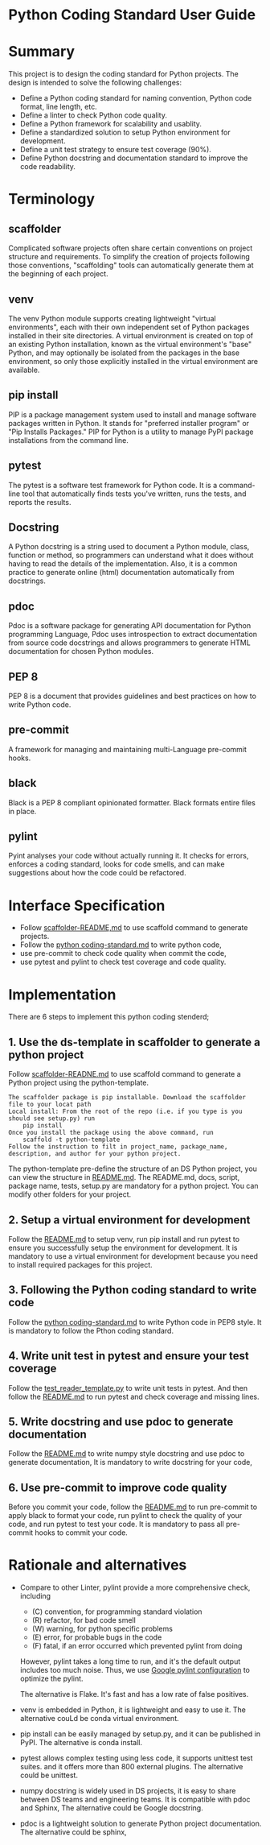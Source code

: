 # Python Coding Standard User Guide

# Summary
This project is to design the coding standard for Python projects.
The design is intended to solve the following challenges:
- Define a Python coding standard for naming convention, Python code format, line length, etc.
- Define a linter to check Python code quality.
- Define a Python framework for scalability and usablity.
- Define a standardized solution to setup Python environment for development.
- Define a unit test strategy to ensure test coverage (90%).
- Define Python docstring and documentation standard to improve the code readability.

# Terminology
## scaffolder
Complicated software projects often share certain conventions on
project structure and requirements.
To simplify the creation of projects following those conventions,
"scaffolding" tools can automatically generate them at the beginning of each project.

## venv
The venv Python module supports creating lightweight "virtual environments",
each with their own independent set of Python packages installed in their site directories.
A virtual environment is created on top of an existing Python installation,
known as the virtual environment's "base" Python,
and may optionally be isolated from the packages in the base environment,
so only those explicitly installed in the virtual environment are available.

## pip install
PIP is a package management system used to install and manage software
packages written in Python. It stands for "preferred installer program" or
"Pip Installs Packages." PIP for Python is a utility to manage
PyPI package installations from the command line.

## pytest
The pytest is a software test framework for Python code.
It is a command-line tool that automatically finds tests you've written,
runs the tests, and reports the results.

## Docstring
A Python docstring is a string used to document a Python module, class,
function or method, so programmers can understand what it does without
having to read the details of the implementation.
Also, it is a common practice to generate online (html) documentation
automatically from docstrings.

## pdoc
Pdoc is a software package for generating API documentation for
Python programming Language, Pdoc uses introspection to extract
documentation from source code docstrings and allows programmers
to generate HTML documentation for chosen Python modules.

## PEP 8
PEP 8 is a document that provides guidelines and best practices on how to write Python code.

## pre-commit
A framework for managing and maintaining multi-Language pre-commit hooks.

## black
Black is a PEP 8 compliant opinionated formatter.
Black formats entire files in place.

## pylint
Pyint analyses your code without actually running it.
It checks for errors, enforces a coding standard, looks for code smells,
and can make suggestions about how the code could be refactored.

# Interface Specification
- Follow [scaffolder-README,md](scaffolder/README.md) to use scaffold command to generate projects.
- Follow the [python coding-standard.md](python-coding-standard.md) to write python code,
- use pre-commit to check code quality when commit the code,
- use pytest and pylint to check test coverage and code quality.
# Implementation
There are 6 steps to implement this python coding stenderd;
## 1. Use the ds-template in scaffolder to generate a python project
Follow [scaffolder-READNE.md](scaffolder/README.md) to use scaffold command
to generate a Python project using the python-template.
```
The scaffolder package is pip installable. Download the scaffolder file to your locat path
Local install: From the root of the repo (i.e. if you type is you should see setup.py) run
    pip install
Once you install the package using the above command, run
    scaffold -t python-template
Follow the instruction to filt in project_name, package_name, description, and author for your python project.
```

The python-template pre-define the structure of an DS Python project,
you can view the structure in [README.md](project-template/README.md).
The README.md, docs, script, package name, tests, setup.py are mandatory
for a python project. You can modify other folders for your project.

## 2. Setup a virtual environment for development
Follow the [README.md](project-template/README.md) to setup venv,
run pip install and run pytest to ensure you successfully setup the environment for development.
It is mandatory to use a virtual environment for development because you need
to install required packages for this project.

## 3. Following the Python coding standard to write code
Follow the [python coding-standard.md](python-coding-standard.md) to write
Python code in PEP8 style. It is mandatory to follow the Pthon coding standard.

## 4. Write unit test in pytest and ensure your test coverage
Follow the [test_reader_template.py](project-template/tests/extract/test_reader_template.py)
to write unit tests in pytest.
And then follow the [README.md](project-template/README.md) to run pytest
and check coverage and missing lines.

## 5. Write docstring and use pdoc to generate documentation
Follow the [README.md](project-template/README.md) to write numpy style docstring
and use pdoc to generate documentation,
It is mandatory to write docstring for your code,

## 6. Use pre-commit to improve code quality
Before you commit your code, follow the [README.md](project-template/README.md)
to run pre-commit to apply black to format your code,
run pylint to check the quality of your code,
and run pytest to test your code.
It is mandatory to pass all pre-commit hooks to commit your code.

# Rationale and alternatives
- Compare to other Linter, pylint provide a more comprehensive check, including
    - (C) convention, for programming standard violation
    - (R) refactor, for bad code smell
    - (W) warning, for python specific problems
    - (E) error, for probable bugs in the code
    - (F) fatal, if an error occurred which prevented pylint from doing

    However, pylint takes a long time to run, and it's the default output includes too much noise.
Thus, we use [Google pylint configuration](https://github.com/google/styleguide/blob/gh-pages/pylintrc)
to optimize the pylint.

    The alternative is Flake. It's fast and has a low rate of false positives.
- venv is embedded in Python, it is lightweight and easy to use it.
The alternative couLd be conda virtual environment.
- pip install can be easily managed by setup.py, and it can be published in PyPI.
The alternative is conda install.
- pytest allows complex testing using less code, it supports unittest test suites.
and it offers more than 800 external plugins. The alternative could be unittest.
- numpy docstring is widely used in DS projects,
it is easy to share between DS teams and engineering teams.
It is compatible with pdoc and Sphinx, The alternative could be Google docstring.
- pdoc is a lightweight solution to generate Python project documentation.
The alternative could be sphinx,
